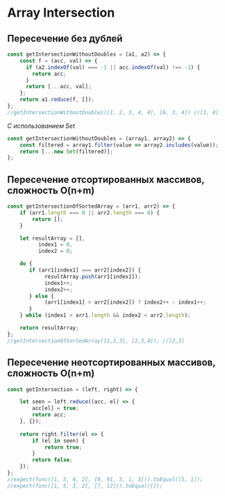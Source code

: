 # Array Intersection

## Пересечение без дублей

```javascript
const getIntersectionWithoutDoubles = (a1, a2) => {
    const f = (acc, val) => {
      if (a2.indexOf(val) === -1 || acc.indexOf(val) !== -1) {
        return acc;
      } 
      return [...acc, val];
    };
    return a1.reduce(f, []);
};
//getIntersectionWithoutDoubles([1, 2, 3, 4, 4], [6, 3, 4]) //[3, 4]
```

*С использованием Set*

```javascript
const getIntersectionWithoutDoubles = (array1, array2) => {
    const filtered = array1.filter(value => array2.includes(value));
    return [...new Set(filtered)];
};
```

## Пересечение отсортированных массивов, сложность O(n+m)

```javascript
const getIntersectionOfSortedArray = (arr1, arr2) => {
    if (arr1.length === 0 || arr2.length === 0) {
        return [];
    }

    let resultArray = [],
          index1 = 0,
          index2 = 0;

    do {
       if (arr1[index1] === arr2[index2]) {
            resultArray.push(arr1[index1]);
            index1++;
            index2++;
       } else {
            (arr1[index1] > arr2[index2]) ? index2++ : index1++;
       }
    } while (index1 < arr1.length && index2 < arr2.length);

    return resultArray; 
};
//getIntersectionOfSortedArray([1,2,3], [2,3,4]); //[2,3]
```

## Пересечение неотсортированных массивов, сложность O(n+m)

```javascript
const getIntersection = (left, right) => {

    let seen = left.reduce((acc, el) => {
        acc[el] = true;
        return acc;
    }, {});
  
    return right.filter(el => {
        if (el in seen) {
            return true;
        }
        return false;
    });
};
//expect(func([1, 5, 4, 2], [8, 91, 5, 1, 3])).toEqual([5, 1]);
//expect(func([1, 5, 3, 2], [7, 12])).toEqual([]);
```